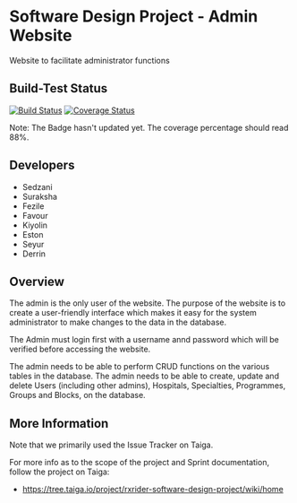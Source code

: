 # Software Design Project - Admin Website

Website to facilitate administrator functions

## Build-Test Status

[![Build Status](https://app.travis-ci.com/Harushii18/SD_Project_Website.svg?branch=main)](https://app.travis-ci.com/Harushii18/SD_Project_Website) [![Coverage Status](https://coveralls.io/repos/github/Harushii18/SD_Project_Website/badge.svg?branch=main)](https://coveralls.io/github/Harushii18/SD_Project_Website?branch=main)

Note: The Badge hasn't updated yet. The coverage percentage should read 88%.

## Developers

* Sedzani 
* Suraksha 
* Fezile
* Favour
* Kiyolin
* Eston
* Seyur
* Derrin


## Overview

The admin is the only user of the website. The purpose of the website is to create a user-friendly interface which makes it easy for the system administrator to make changes to the data in the database.

The Admin must login first with a username annd password which will be verified before accessing the website.

The admin needs to be able to perform CRUD functions on the various tables in the database. The admin needs to be able to create, update and delete Users (including other admins), Hospitals, Specialties, Programmes, Groups and Blocks, on the database. 


## More Information

Note that we primarily used the Issue Tracker on Taiga.

For more info as to the scope of the project and Sprint documentation, follow the project on Taiga:
* https://tree.taiga.io/project/rxrider-software-design-project/wiki/home
